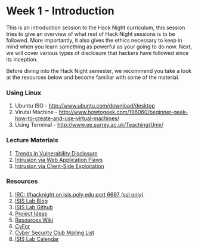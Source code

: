 # Week 1 - Introduction
This is an introduction session to the Hack Night curriculum, this session tries to give an overview of what rest of Hack Night sessions is to be followed. More importantly, it also gives the
ethics necessary to keep in mind when you learn something as powerful as your going to do now. Next, we will cover various types of disclosure that hackers have followed since
its inception.

Before diving into the Hack Night semester, we recommend you take a look at the resources below and become familiar with some of the material.

### Using Linux
1. Ubuntu ISO - http://www.ubuntu.com/download/desktop
2. Virutal Machine - http://www.howtogeek.com/196060/beginner-geek-how-to-create-and-use-virtual-machines/
3. Using Terminal - http://www.ee.surrey.ac.uk/Teaching/Unix/


### Lecture Materials
1. [Trends in Vulnerability Disclosure](http://vimeo.com/48914102)
2. [Intrusion via Web Application Flaws](http://vimeo.com/14983596)
3. [Intrusion via Client-Side Exploitation](http://vimeo.com/14983828)

### Resources
1. [IRC: #hacknight on isis.poly.edu port 6697 (ssl only)](http://chat.mibbit.com/?server=isis.poly.edu%3A%2B6697&channel=%23hacknight)
2. [ISIS Lab Blog](https://isisblogs.poly.edu/)
3. [ISIS Lab Github](https://github.com/isislab/)
4. [Project Ideas](https://github.com/isislab/Project-Ideas/issues)
5. [Resources Wiki](https://github.com/isislab/Project-Ideas/wiki)
6. [CyFor](http://cyfor.isis.poly.edu/)
7. [Cyber Security Club Mailing List](https://isis.poly.edu/mailman/listinfo/csc)
8. [ISIS Lab Calendar](http://www.isis.poly.edu/calendar)
